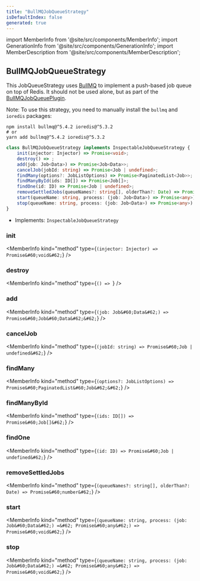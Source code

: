 ```yaml
---
title: "BullMQJobQueueStrategy"
isDefaultIndex: false
generated: true
---
```

<!-- This file was generated from the Vendure source. Do not modify. Instead, re-run the "docs:build" script -->
import MemberInfo from '@site/src/components/MemberInfo';
import GenerationInfo from '@site/src/components/GenerationInfo';
import MemberDescription from '@site/src/components/MemberDescription';


## BullMQJobQueueStrategy

<GenerationInfo sourceFile="packages/job-queue-plugin/src/bullmq/bullmq-job-queue-strategy.ts" sourceLine="55" packageName="@vendure/job-queue-plugin" />

This JobQueueStrategy uses [BullMQ](https://docs.bullmq.io/) to implement a push-based job queue
on top of Redis. It should not be used alone, but as part of the <a href='/reference/core-plugins/job-queue-plugin/bull-mqjob-queue-plugin#bullmqjobqueueplugin'>BullMQJobQueuePlugin</a>.

Note: To use this strategy, you need to manually install the `bullmq` and `ioredis` packages:

```shell
npm install bullmq@^5.4.2 ioredis@^5.3.2
# or
yarn add bullmq@^5.4.2 ioredis@^5.3.2
```

```ts title="Signature"
class BullMQJobQueueStrategy implements InspectableJobQueueStrategy {
    init(injector: Injector) => Promise<void>;
    destroy() => ;
    add(job: Job<Data>) => Promise<Job<Data>>;
    cancelJob(jobId: string) => Promise<Job | undefined>;
    findMany(options?: JobListOptions) => Promise<PaginatedList<Job>>;
    findManyById(ids: ID[]) => Promise<Job[]>;
    findOne(id: ID) => Promise<Job | undefined>;
    removeSettledJobs(queueNames?: string[], olderThan?: Date) => Promise<number>;
    start(queueName: string, process: (job: Job<Data>) => Promise<any>) => Promise<void>;
    stop(queueName: string, process: (job: Job<Data>) => Promise<any>) => Promise<void>;
}
```
* Implements: <code>InspectableJobQueueStrategy</code>



<div className="members-wrapper">

### init

<MemberInfo kind="method" type={`(injector: Injector) => Promise&#60;void&#62;`}   />


### destroy

<MemberInfo kind="method" type={`() => `}   />


### add

<MemberInfo kind="method" type={`(job: Job&#60;Data&#62;) => Promise&#60;Job&#60;Data&#62;&#62;`}   />


### cancelJob

<MemberInfo kind="method" type={`(jobId: string) => Promise&#60;Job | undefined&#62;`}   />


### findMany

<MemberInfo kind="method" type={`(options?: JobListOptions) => Promise&#60;PaginatedList&#60;Job&#62;&#62;`}   />


### findManyById

<MemberInfo kind="method" type={`(ids: ID[]) => Promise&#60;Job[]&#62;`}   />


### findOne

<MemberInfo kind="method" type={`(id: ID) => Promise&#60;Job | undefined&#62;`}   />


### removeSettledJobs

<MemberInfo kind="method" type={`(queueNames?: string[], olderThan?: Date) => Promise&#60;number&#62;`}   />


### start

<MemberInfo kind="method" type={`(queueName: string, process: (job: Job&#60;Data&#62;) =&#62; Promise&#60;any&#62;) => Promise&#60;void&#62;`}   />


### stop

<MemberInfo kind="method" type={`(queueName: string, process: (job: Job&#60;Data&#62;) =&#62; Promise&#60;any&#62;) => Promise&#60;void&#62;`}   />




</div>
